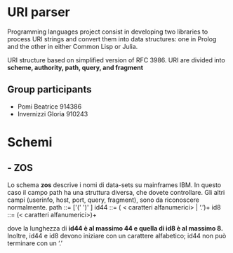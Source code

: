 # URI parser
Programming languages project consist in developing two libraries to process URI strings and convert them into data structures: one in Prolog and the other in either Common Lisp or Julia.

URI structure based on simplified version of RFC 3986.
URI are divided into **scheme, authority, path, query, and fragment**

## Group participants 
- Pomi Beatrice 914386
- Invernizzi Gloria 910243

# Schemi
## - ZOS
Lo schema **zos** descrive i nomi di data-sets su mainframes IBM. In questo caso il campo path ha una struttura diversa, che dovete controllare. 
Gli altri campi (userinfo, host, port, query, fragment), sono da riconoscere normalmente. 
path ::= <id44> ['(' <id8> ')' ]
id44 ::= ( < caratteri alfanumerici> | ‘.’)+
id8 ::= (< caratteri alfanumerici>)+

dove la lunghezza di **id44 è al massimo 44 e quella di id8 è al massimo 8.** Inoltre, id44 e id8 devono iniziare con un carattere alfabetico; id44 non può terminare con un ‘.’